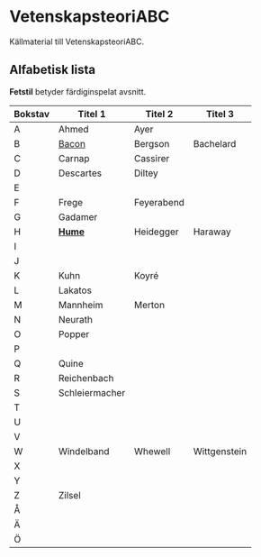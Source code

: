 # VetenskapsteoriABC
Källmaterial till VetenskapsteoriABC.

## Alfabetisk lista 

**Fetstil** betyder färdiginspelat avsnitt.

| Bokstav  | Titel 1 | Titel 2 | Titel 3 | 
| ---------- | ------- | ------- | ------- | 
| A  | Ahmed  | Ayer | |
| B  | [Bacon](shownotes/bacon.md)  | Bergson | Bachelard |
| C  | Carnap | Cassirer |  |
| D  | Descartes | Diltey  |  |
| E  |  |  |  | 
| F  | Frege | Feyerabend |  |
| G  | Gadamer |  |  |
| H  | **[Hume](shownotes/hume.md)** | Heidegger | Haraway |
| I  |  |  |  |
| J  |  |  |  |
| K  | Kuhn | Koyré  |  |
| L  | Lakatos |  |  |
| M  | Mannheim | Merton  |  |
| N  | Neurath |  |  |
| O  | Popper |  |  |
| P  |  |  |  |
| Q  | Quine |  |  |
| R  | Reichenbach |  |  |
| S  | Schleiermacher |  |  |
| T  |  |  |  |
| U  |  |  |  |
| V  |  |  |  |
| W  | Windelband | Whewell | Wittgenstein |
| X  |  |  |  |
| Y  |  |  |  |
| Z  | Zilsel |  |  |
| Å  |  |  |  |
| Ä  |  |  |  |
| Ö  |  |  |  |


